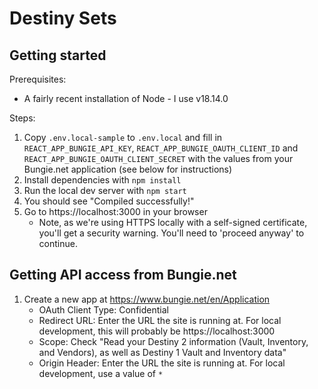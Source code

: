 # Destiny Sets

## Getting started

Prerequisites:

* A fairly recent installation of Node - I use v18.14.0

Steps:

1. Copy `.env.local-sample` to `.env.local` and fill in `REACT_APP_BUNGIE_API_KEY`, `REACT_APP_BUNGIE_OAUTH_CLIENT_ID` and `REACT_APP_BUNGIE_OAUTH_CLIENT_SECRET` with the values from your Bungie.net application (see below for instructions)
2. Install dependencies with `npm install`
3. Run the local dev server with `npm start`
4. You should see "Compiled successfully!"
5. Go to https://localhost:3000 in your browser
    * Note, as we're using HTTPS locally with a self-signed certificate, you'll get a security warning. You'll need to 'proceed anyway' to continue.

## Getting API access from Bungie.net

1. Create a new app at https://www.bungie.net/en/Application
    * OAuth Client Type: Confidential
    * Redirect URL: Enter the URL the site is running at. For local development, this will probably be https://localhost:3000
    * Scope: Check "Read your Destiny 2 information (Vault, Inventory, and Vendors), as well as Destiny 1 Vault and Inventory data"
    * Origin Header: Enter the URL the site is running at. For local development, use a value of `*`